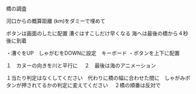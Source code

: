 

橋の調査




河口からの概算距離 (km)をダミーで埋めて


ボタンは画面のしたに配置
漕ぐはすこしだけ早くなる
海へは最後の橋から４秒後に到着




・漕ぐをUP　しゃがむをDOWNに設定　キーボード
・ボタンを上下に配置



１　カヌーの向きを川と平行に　
２　最後は海のアニメーション




１当たり判定はなくしてください　代わりに橋の幅に合わせた間に　しゃがみボタンが押されてるかの判定に変えてください　
２橋の順番は反対で

